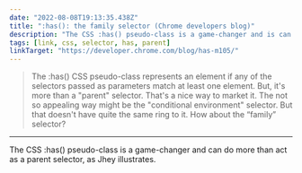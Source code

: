```yaml
---
date: "2022-08-08T19:13:35.438Z"
title: ":has(): the family selector (Chrome developers blog)"
description: "The CSS :has() pseudo-class is a game-changer and is can do more than just act as a parent selector"
tags: [link, css, selector, has, parent]
linkTarget: "https://developer.chrome.com/blog/has-m105/"
---
```

> The :has() CSS pseudo-class represents an element if any of the selectors passed as parameters match at least one element. But, it's more than a "parent" selector. That's a nice way to market it. The not so appealing way might be the "conditional environment" selector. But that doesn't have quite the same ring to it. How about the “family” selector?
---

The CSS :has() pseudo-class is a game-changer and can do more than act as a parent selector, as Jhey illustrates.
